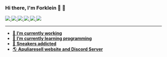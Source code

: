 ### Hi there, I'm Forklein :rocket: 👋

<a href="#"><img src="https://img.shields.io/badge/HTML5-E34F26?style=for-the-badge&logo=html5&logoColor=white"> <a href="#"><img src="https://img.shields.io/badge/CSS3-1572B6?style=for-the-badge&logo=css3&logoColor=white"> <a href="#"><img src="https://img.shields.io/badge/JavaScript-F7DF1E?style=for-the-badge&logo=javascript&logoColor=black"> <a href="#"><img src="https://img.shields.io/badge/Python-14354C?style=for-the-badge&logo=python&logoColor=white"> <a href="#"><img src="https://img.shields.io/badge/Visual_Studio_Code-0078D4?style=for-the-badge&logo=visual%20studio%20code&logoColor=white"> <a href="#"> <img src="https://img.shields.io/badge/Heroku-430098?style=for-the-badge&logo=heroku&logoColor=white">

<hr>

- 🔭 <b>I’m currently working</b>
- 🌱 <b>I’m currently learning programming</b>
- :snake: <b>Sneakers addicted</b>
- :earth_americas: <b>Apuliaresell website and Discord Server</b>
